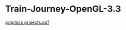 # Train-Journey-OpenGL-3.3
[graphics projects.pdf](https://github.com/user-attachments/files/17792325/graphics.projects.pdf)
